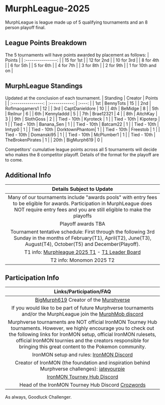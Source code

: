 # MurphLeague-2025

MurphLeague is league made up of 5 qualifying tournaments and an 8 person playoff final.

## League Points Breakdown
The 5 tournaments will have points awarded by placement as follows:
|       Points       |
| :----------------: |
| 15 for 1st         |
| 12 for 2nd         |
| 10 for 3rd         |
| 8 for 4th          |
| 6 for 5th          |
| 5 for 6th          |
| 4 for 7th          |
| 3 for 8th          |
| 2 for 9th          |
| 1 for 10th and on  |

## MurphLeague Standings
Updated at the conclusion of each tournament.
|   Standing         | Creator        | Points |
| :----------------: | :------------: | :----: |
| 1st                | BennyTots      | 15     |
| 2nd                | Roflmaogamers1 | 12     |
| 3rd                | CaptDanieldore | 10     |
| 4th                | BeMidge        | 8      |
| 5th                | Reilnur        | 6      |
| 6th                | Kennyladdd     | 5      |
| 7th                | Brae12321      | 4      |
| 8th                | AitchKay       | 3      |
| 9th                | SlothGoss      | 2      |
| Tied - 10th        | Kyroteck       | 1      |
| Tied - 10th        | Kipoterp       | 1      |
| Tied - 10th        | Banana_Sen     | 1      |
| Tied - 10th        | Batcam22       | 1      |
| Tied - 10th        | Imtyp0         | 1      |
| Tied - 10th        | DorktownPhantom| 1      |
| Tied - 10th        | Freestob       | 1      |
| Tied - 10th        | Domanski95     | 1      |
| Tied - 10th        | McPlumber1     | 1      |
| Tied - 10th        | TheBrokenPirates       | 1      |
| 20th               | BigMurph619       | 0      |

Competitors' cumulative league points across all 5 tournaments will decide who makes the 8 competitor playoff. Details of the format for the playoff are to come.

## Additional Info
|       Details Subject to Update       |
| :-----------------------------------: |
| Many of our tournaments include "awards pools" with entry fees to be eligible for awards. Participation in MurphLeague does NOT require entry fees and you are still eligible to make the playoffs |
| Playoff awards TBA |
| Tournament tentative schedule: First through the following 3rd Sunday in the months of February(T1), April(T2), June(T3), August(T4), October(T5) and December(Playoff). |
| T1 info: [Murphleague 2025 T1](https://github.com/TakeJoshyy/TheMurphVerse/blob/7d30dd737aa40bbd3b526a5b284bd4d3debfb3c4/Murphmon-T1-Tourney-2025/readme.md) - [T1 Leader Board](https://github.com/TakeJoshyy/TheMurphVerse/blob/7d30dd737aa40bbd3b526a5b284bd4d3debfb3c4/Murphmon-T1-Tourney-2025/leaderboard.md) |
| T2 info: Monomon 2025 T2 |

## Participation Info
| Links/Participation/FAQ |
| :-----------------: |
| [BigMurph619](https://www.twitch.tv/bigmurph619) Creator of the [Murphverse](https://github.com/TakeJoshyy/TheMurphVerse/blob/7d30dd737aa40bbd3b526a5b284bd4d3debfb3c4/readme.md) |
| If you would like to be part of future Murphverse tournaments and/or the MurphLeague join the [MurphMob discord](https://discord.gg/ctYty73VAT) |
| Murphverse tournaments are NOT official IronMON Tourney Hub tournaments. However, we highly encourage you to check out the following links for IronMON setup, official IronMON rulesets, official IronMON tournies and the creators responsible for bringing this great content to the Pokemon community. |
| IronMON setup and rules: [IronMON Discord](https://discord.com/invite/jFPYsZAhjX) |
| Creator of IronMON (the foundation and inspiration behind Murphverse challenges): [iateyourpie](https://www.twitch.tv/iateyourpie) |
| [IronMON Tourney Hub Discord](https://discord.gg/zsqtN6X7Ra) |
| Head of the IronMON Tourney Hub Discord [Crozwords](https://www.twitch.tv/crozwords) |

As always, Goodluck Challenger.
